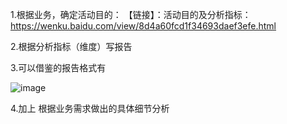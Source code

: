 1.根据业务，确定活动目的：
【链接】：活动目的及分析指标：https://wenku.baidu.com/view/8d4a60fcd1f34693daef3efe.html

2.根据分析指标（维度）写报告

3.可以借鉴的报告格式有

![image](https://github.com/wxqk3/python_data_analyst/blob/master/%E4%B8%9A%E5%8A%A1/res/0.png)

4.加上 根据业务需求做出的具体细节分析
